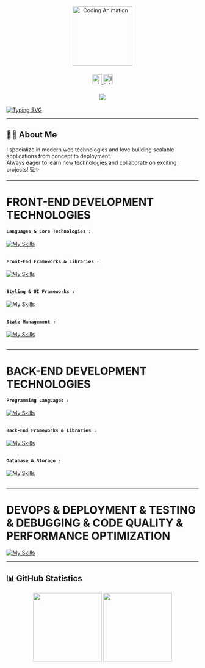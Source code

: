<div align="center">
  <img height="156" src="https://media.giphy.com/media/M9gbBd9nbDrOTu1Mqx/giphy.gif" alt="Coding Animation" />
</div>


###
<div align="center">
  <a href="https://wa.me/+212660808740" target="_blank">
    <img src="https://img.shields.io/static/v1?message=Whatsapp&logo=whatsapp&label=&color=25D366&logoColor=white&labelColor=&style=for-the-badge" height="25" alt="whatsapp logo" />
  </a>
  <a href="https://www.linkedin.com/in/aymane-hajjam-b28b36288/" target="_blank">
    <img src="https://img.shields.io/static/v1?message=LinkedIn&logo=linkedin&label=&color=0077B5&logoColor=white&labelColor=&style=for-the-badge" height="25" alt="linkedin logo" />
  </a>
</div>


###
<div align="center">
  <img src="https://visitor-badge.laobi.icu/badge?page_id=AYMANE-HAJJAM.AYMANE-HAJJAM" />
</div>

<br>

<div>
  <a href="https://git.io/typing-svg">
    <img src="https://readme-typing-svg.herokuapp.com?font=Fira+Code&pause=1000&color=02F6F7&width=435&lines=Hi+there!+I'm+Aymane+Hajjam;Full-Stack+Developer" alt="Typing SVG" />
  </a>
</div>

---

## 👨‍💻 About Me

I specialize in modern web technologies and love building scalable applications from concept to deployment.  
Always eager to learn new technologies and collaborate on exciting projects! 💻✨

---

# FRONT-END DEVELOPMENT TECHNOLOGIES

**`Languages & Core Technologies :`**
<br><br>
[![My Skills](https://skillicons.dev/icons?i=html,css,js,ts&perline=12)](https://skillicons.dev)
<br><br>

**`Front-End Frameworks & Libraries :`**
<br><br>
[![My Skills](https://skillicons.dev/icons?i=react,nextjs,angular&perline=12)](https://skillicons.dev)
<br><br>

**`Styling & UI Frameworks :`**
<br><br>
[![My Skills](https://skillicons.dev/icons?i=bootstrap,tailwind,materialui&perline=12)](https://skillicons.dev)
<br><br>

**`State Management :`**
<br><br>
[![My Skills](https://skillicons.dev/icons?i=redux&perline=12)](https://skillicons.dev)
<br><br>

---

# BACK-END DEVELOPMENT TECHNOLOGIES

**`Programming Languages :`**
<br><br>
[![My Skills](https://skillicons.dev/icons?i=js,ts,php,java&perline=12)](https://skillicons.dev)
<br><br>

**`Back-End Frameworks & Libraries :`**
<br><br>
[![My Skills](https://skillicons.dev/icons?i=nodejs,express,laravel,spring&perline=12)](https://skillicons.dev)
<br><br>

**`Database & Storage :`**
<br><br>
[![My Skills](https://skillicons.dev/icons?i=mysql,mongodb,firebase,supabase&perline=12)](https://skillicons.dev)
<br><br>

---

# DEVOPS & DEPLOYMENT & TESTING & DEBUGGING & CODE QUALITY & PERFORMANCE OPTIMIZATION

[![My Skills](https://skillicons.dev/icons?i=git,github,gitlab,docker,jest,vercel,netlify&perline=12)](https://skillicons.dev)

---

## 📊 GitHub Statistics

<div align="center">
  <img src="https://github-readme-stats.vercel.app/api?username=AYMANE-HAJJAM&show_icons=true&theme=radical&include_all_commits=true&count_private=true&hide_border=true" height="180" />
  <img src="https://github-readme-stats.vercel.app/api/top-langs?username=AYMANE-HAJJAM&theme=radical&layout=compact&hide_border=true&langs_count=6" height="180" />
</div>
